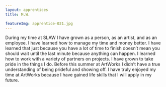 ```yaml
---
layout: apprentices
title: M.W.

featureImg: apprentice-021.jpg
---
```


During my time at SLAW I have grown as a person, as an artist, and as an employee. I have learned how to manage my time and money better. I have learned that just because you have a lot of time to finish doesn’t mean you should wait until the last minute because anything can happen. I learned how to work with a variety of partners on projects. I have grown to take pride in the things I do. Before this summer at ArtWorks I didn’t have a true understanding of being prideful and showing off. I have truly enjoyed my time at ArtWorks because I have gained life skills that I will apply in my future.
